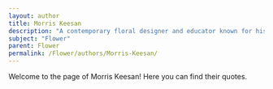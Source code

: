```yaml
---
layout: author
title: Morris Keesan
description: "A contemporary floral designer and educator known for his innovative approaches to floral art, often incorporating unique interpretations of flowers in his work."
subject: "Flower"
parent: Flower
permalink: /Flower/authors/Morris-Keesan/
---
```


Welcome to the page of Morris Keesan! Here you can find their quotes.
